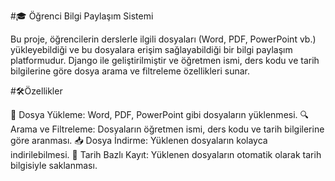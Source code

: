 #🎓 Öğrenci Bilgi Paylaşım Sistemi

 Bu proje, öğrencilerin derslerle ilgili dosyaları (Word, PDF, PowerPoint vb.) yükleyebildiği ve bu dosyalara erişim sağlayabildiği bir bilgi paylaşım platformudur. Django ile geliştirilmiştir ve öğretmen ismi, ders kodu ve tarih bilgilerine göre dosya arama ve filtreleme özellikleri sunar.

#🛠️Özellikler

 📂 Dosya Yükleme: Word, PDF, PowerPoint gibi dosyaların yüklenmesi.
 🔍 Arama ve Filtreleme: Dosyaların öğretmen ismi, ders kodu ve tarih bilgilerine göre aranması.
 📥 Dosya İndirme: Yüklenen dosyaların kolayca indirilebilmesi.
 📅 Tarih Bazlı Kayıt: Yüklenen dosyaların otomatik olarak tarih bilgisiyle saklanması.


